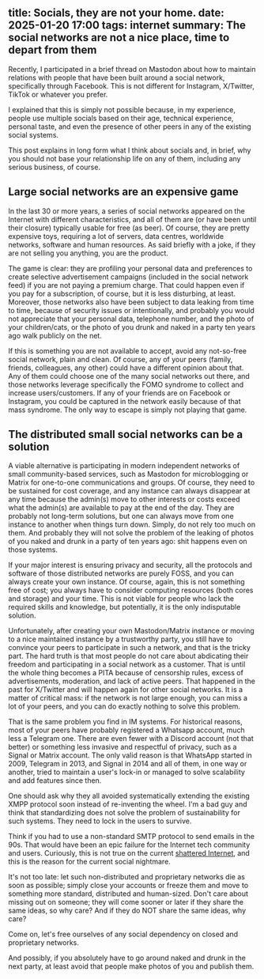 title: Socials, they are not your home. 
date: 2025-01-20 17:00
tags: internet
summary: The social networks are not a nice place, time to depart from them
---

Recently, I participated in a brief thread on Mastodon about how to maintain
relations with people that have been built around a social network, specifically
through Facebook. This is not different for Instagram, X/Twitter, TikTok or
whatever  you prefer.

I explained that this is simply not possible because, in my experience, people
use multiple socials based on their age, technical experience, personal taste,
and even the presence of other peers in any of the existing social systems.

This post explains in long form what I think about socials and, in brief, why
you should not base your relationship life on any of them, including any
serious business, of course.

## Large social networks are an expensive game

In the last 30 or more years, a series of social networks appeared on the
Internet with different characteristics, and all of them are (or have been until
their closure) typically usable for free (as beer). Of course, they are pretty
expensive toys,  requiring a lot of servers, data centres, worldwide networks,
software and human resources. As said briefly with a joke, if they are not
selling you anything, you are the product. 

The game is clear: they are profiling your personal data and preferences to
create selective advertisement campaigns (included in the social network feed)
if you are not paying a premium charge. That could happen even if you pay for a
subscription, of course, but it is less disturbing, at least.  Moreover, those
networks also have been subject to data leaking from time to time, because of
security issues or intentionally, and probably you would not appreciate that
your personal data, telephone number, and the photo of your children/cats, or
the photo of you drunk and naked in a party ten years ago walk publicly on the
net.

If this is something you are not available to accept, avoid any not-so-free
social network, plain and clean. Of course, any of your peers (family, friends,
colleagues, any other) could have a different opinion about that. Any of them
could choose one of the many social networks out there, and those networks
leverage specifically the FOMO syndrome to collect and increase users/customers.
If any of your friends are on Facebook or Instagram, you could be captured in
the network easily because of that mass syndrome. The only way to escape is
simply not playing that game. 

## The distributed small social networks can be a solution

A viable alternative is participating in modern independent networks of small
community-based services, such as Mastodon for microblogging or Matrix for
one-to-one communications and groups.  Of course, they need to be sustained for
cost coverage, and any instance can always disappear at any time because the
admin(s) move to other interests or costs exceed what the admin(s) are available
to pay at the end of the day. They are probably not long-term solutions, but one
can always move from one instance to another when things turn down. Simply, do
not rely too much on them. And probably they will not solve the problem of
the leaking of photos of you naked and drunk in a party of ten years ago: shit happens
even on those systems.

If your major interest is ensuring privacy and security, all the protocols and
software of those distributed networks are purely FOSS, and you can always
create your own instance. Of course, again, this is not something free of cost;
you always have to consider computing resources (both cores and storage) and
your time. This is not viable for people who lack the required skills and
knowledge, but potentially, it is the only indisputable solution.

Unfortunately, after creating your own Mastodon/Matrix instance or moving to a
nice maintained instance by a trustworthy party, you still have to convince your
peers to participate in such a network, and that is the tricky part. The hard
truth is that most people do not care about abdicating their freedom and
participating in a social network as a customer. That is until the whole thing
becomes a PITA because of censorship rules, excess of advertisements,
moderation, and lack of active peers. That happened in the past for X/Twitter
and will happen again for other social networks. It is a matter of critical
mass: if the network is not large enough, you can miss a lot of your peers, and
you can do exactly nothing to solve this problem.

That is the same problem you find in IM systems. For historical reasons, most of
your peers have probably registered a Whatsapp account, much less a Telegram
one. There are even fewer with a Discord account (not that better) or something
less invasive and respectful of privacy, such as a Signal or Matrix account. The
only valid reason is that WhatsApp started in 2009, Telegram in 2013, and Signal
in 2014 and all of them, in one way or another, tried to maintain a user's
lock-in or managed to solve scalability and add features since then. 

One should ask why they all avoided systematically extending the existing XMPP
protocol soon instead of re-inventing the wheel. I'm a bad guy and think that
standardizing does not solve the problem of sustainability for such systems.
They need to lock in the users to survive.

Think if you had to use a non-standard SMTP protocol to send emails in the 90s.
That would have been an epic failure for the Internet tech community and users.
Curiously, this is not true on the current [shattered Internet](https://lovergine.com/the-shattered-internet.html), and this is the
reason for the current social nightmare.

It's not too late: let such non-distributed and proprietary networks die as soon
as possible; simply close your accounts or freeze them and move to something
more standard, distributed and human-sized. Don't care about missing out on
someone; they will come sooner or later if they share the same ideas, so why
care? And if they do NOT share the same ideas, why care?

Come on, let's free ourselves of any social dependency on closed and proprietary
networks.

And possibly, if you absolutely have to go around naked and drunk in the next
party, at least avoid that people make photos of you and publish them.


